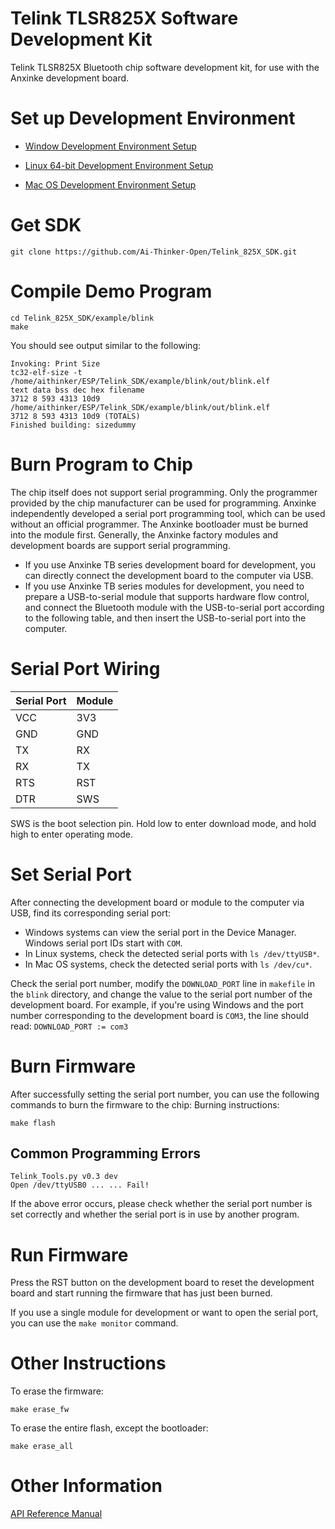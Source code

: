 # Telink TLSR825X Software Development Kit

Telink TLSR825X Bluetooth chip software development kit, for
use with the Anxinke development board.

# Set up Development Environment

- [Window Development Environment Setup](https://github.com/Ai-Thinker-Open/Telink_825X_SDK/blob/master/start_windows.md)

- [Linux 64-bit Development Environment Setup](https://github.com/Ai-Thinker-Open/Telink_825X_SDK/blob/master/start_linux.md)

- [Mac OS Development Environment Setup](https://github.com/Ai-Thinker-Open/Telink_825X_SDK/blob/master/start_macos.md)


# Get SDK

    git clone https://github.com/Ai-Thinker-Open/Telink_825X_SDK.git

# Compile Demo Program

    cd Telink_825X_SDK/example/blink
    make

You should see output similar to the following:

    Invoking: Print Size
    tc32-elf-size -t /home/aithinker/ESP/Telink_SDK/example/blink/out/blink.elf
    text data bss dec hex filename
    3712 8 593 4313 10d9 /home/aithinker/ESP/Telink_SDK/example/blink/out/blink.elf
    3712 8 593 4313 10d9 (TOTALS)
    Finished building: sizedummy

# Burn Program to Chip

The chip itself does not support serial programming.  Only the programmer
provided by the chip manufacturer can be used for programming.  Anxinke
independently developed a serial port programming tool, which can be used
without an official programmer.  The Anxinke bootloader must be burned into the
module first.  Generally, the Anxinke factory modules and development boards are
support serial programming.

- If you use Anxinke TB series development board for development, you can
  directly connect the development board to the computer via USB.
- If you use Anxinke TB series modules for development, you need to prepare a
  USB-to-serial module that supports hardware flow control, and connect the
  Bluetooth module with the USB-to-serial port according to the following table,
  and then insert the USB-to-serial port into the computer.

# Serial Port Wiring

|Serial Port|Module|
|----|---|
|VCC|3V3|
|GND|GND|
|TX|RX|
|RX|TX|
|RTS|RST|
|DTR|SWS|

SWS is the boot selection pin.  Hold low to enter download mode, and hold high
to enter operating mode.

# Set Serial Port

After connecting the development board or module to the computer via USB, find
its corresponding serial port:

- Windows systems can view the serial port in the Device Manager.  Windows
  serial port IDs start with `COM`.
- In Linux systems, check the detected serial ports with `ls /dev/ttyUSB*`.
- In Mac OS systems, check the detected serial ports with `ls /dev/cu*`.

Check the serial port number, modify the `DOWNLOAD_PORT` line in `makefile` in
the `blink` directory, and change the value to the serial port number of the
development board.  For example, if you're using Windows and the port number
corresponding to the development board is `COM3`, the line should read:
`DOWNLOAD_PORT := com3`

# Burn Firmware

After successfully setting the serial port number, you can use the following
commands to burn the firmware to the chip:
Burning instructions:

    make flash

## Common Programming Errors

    Telink_Tools.py v0.3 dev
    Open /dev/ttyUSB0 ... ... Fail!

If the above error occurs, please check whether the serial port number is set
correctly and whether the serial port is in use by another program.

# Run Firmware

Press the RST button on the development board to reset the development board and
start running the firmware that has just been burned.

If you use a single module for development or want to open the serial port, you
can use the `make monitor` command.

# Other Instructions

To erase the firmware:

    make erase_fw

To erase the entire flash, except the bootloader:

    make erase_all

# Other Information

[API Reference
Manual](https://shyboy.oss-cn-shenzhen.aliyuncs.com/readonly/tb/Telink%20Kite%20BLE%20SDK%20Developer%20Handbook.pdf)
